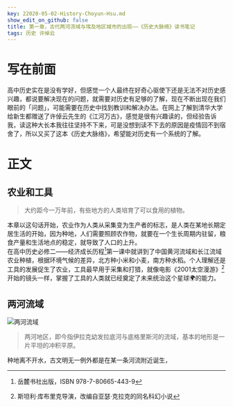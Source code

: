 ```yaml
---
key: 22020-05-02-History-Choyun-Hsu.md
show_edit_on_github: false
title: 第一章，古代两河流域与埃及地区城市的出现——《历史大脉络》读书笔记
tags: 历史 许倬云
---
```


# 写在前面  
高中历史实在是没有学好，但感觉一个人最终在好奇心驱使下还是无法不对历史感兴趣，都说要解决现在的问题，就需要对历史有足够的了解，现在不断出现在我们眼前的「问题」，可能需要在历史中找到教训和解决办法。<!--more-->在网上了解到清华大学给新生都赠送了许倬云先生的《江河万古》，感觉是很有兴趣读的，但经验告诉我，读这种大长本我往往坚持不下来，可是没想到读不下去的原因是疫情回不到宿舍了，所以又买了这本《历史大脉络》，希望能对历史有一个系统的了解。  

# 正文  
## 农业和工具
> 大约距今一万年前，有些地方的人类培育了可以食用的植物。  

本章以这句话开始，农业作为人类从采集变为生产者的标志，是人类在某地长期定居生活的开始，因为种地，人们需要照顾农作物，就要在一个生长周期内驻留，粮食产量和生活地点的稳定，就导致了人口的上升。  
在高中历史必修二——经济成长历程[^高中历史必修二]第一课中就讲到了中国黄河流域和长江流域农业种植，根据环境气候的差异，北方种小米和小麦，南方种水稻。个人理解还是工具的发展促生了农业，工具最早用于采集和打猎，就像电影《2001太空漫游》[^2001太空漫游]开始的镜头一样，掌握了工具的人类就已经奠定了未来统治这个星球🌍的能力。  
## 两河流域  
![两河流域](https://amuseum.cdstm.cn/AMuseum/shuiziyuan/water/image/w02_b03_03_p01.jpg "两河流域")  
> 两河地区，即今指伊拉克幼发拉底河与底格里斯河的流域，基本的地形是一片平坦的冲积平原。  

种地离不开水，古文明无一例外都是在某一条河流附近诞生，

[^高中历史必修二]:岳麓书社出版，ISBN 978-7-80665-443-9  
[^2001太空漫游]:斯坦利·库布里克导演，改编自亚瑟·克拉克的同名科幻小说 
